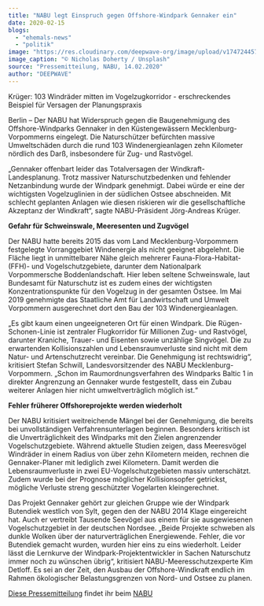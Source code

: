 ```yaml
---
title: "NABU legt Einspruch gegen Offshore-Windpark Gennaker ein"
date: 2020-02-15
blogs: 
  - "ehemals-news"
  - "politik"
image: "https://res.cloudinary.com/deepwave-org/image/upload/v1747244578/deepwave.org/nicholas-doherty-pONBhDyOFoM-unsplash-scaled.jpg"
image_caption: "© Nicholas Doherty / Unsplash"
source: "Pressemitteilung, NABU, 14.02.2020"
author: "DEEPWAVE"
---
```


Krüger: 103 Windräder mitten im Vogelzugkorridor - erschreckendes Beispiel für Versagen der Planungspraxis

Berlin – Der NABU hat Widerspruch gegen die Baugenehmigung des Offshore-Windparks Gennaker in den Küstengewässern Mecklenburg-Vorpommerns eingelegt. Die Naturschützer befürchten massive Umweltschäden durch die rund 103 Windenergieanlagen zehn Kilometer nördlich des Darß, insbesondere für Zug- und Rastvögel.

„Gennaker offenbart leider das Totalversagen der Windkraft-Landesplanung. Trotz massiver Naturschutzbedenken und fehlender Netzanbindung wurde der Windpark genehmigt. Dabei würde er eine der wichtigsten Vogelzuglinien in der südlichen Ostsee abschneiden. Mit schlecht geplanten Anlagen wie diesen riskieren wir die gesellschaftliche Akzeptanz der Windkraft“, sagte NABU-Präsident Jörg-Andreas Krüger.

**Gefahr für Schweinswale, Meeresenten und Zugvögel**

Der NABU hatte bereits 2015 das vom Land Mecklenburg-Vorpommern festgelegte Vorranggebiet Windenergie als nicht geeignet abgelehnt. Die Fläche liegt in unmittelbarer Nähe gleich mehrerer Fauna-Flora-Habitat-(FFH)- und Vogelschutzgebiete, darunter dem Nationalpark Vorpommersche Boddenlandschaft. Hier leben seltene Schweinswale, laut Bundesamt für Naturschutz ist es zudem eines der wichtigsten Konzentrationspunkte für den Vogelzug in der gesamten Ostsee. Im Mai 2019 genehmigte das Staatliche Amt für Landwirtschaft und Umwelt Vorpommern ausgerechnet dort den Bau der 103 Windenergieanlagen.

„Es gibt kaum einen ungeeigneteren Ort für einen Windpark. Die Rügen-Schonen-Linie ist zentraler Flugkorridor für Millionen Zug- und Rastvögel, darunter Kraniche, Trauer- und Eisenten sowie unzählige Singvögel. Die zu erwartenden Kollisionszahlen und Lebensraumverluste sind nicht mit dem Natur- und Artenschutzrecht vereinbar. Die Genehmigung ist rechtswidrig“, kritisiert Stefan Schwill, Landesvorsitzender des NABU Mecklenburg-Vorpommern. „Schon im Raumordnungsverfahren des Windparks Baltic 1 in direkter Angrenzung an Gennaker wurde festgestellt, dass ein Zubau weiterer Anlagen hier nicht umweltverträglich möglich ist.“

**Fehler früherer Offshoreprojekte werden wiederholt**

Der NABU kritisiert weitreichende Mängel bei der Genehmigung, die bereits bei unvollständigen Verfahrensunterlagen beginnen. Besonders kritisch ist die Unverträglichkeit des Windparks mit den Zielen angrenzender Vogelschutzgebiete. Während aktuelle Studien zeigen, dass Meeresvögel Windräder in einem Radius von über zehn Kilometern meiden, rechnen die Gennaker-Planer mit lediglich zwei Kilometern. Damit werden die Lebensraumverluste in zwei EU-Vogelschutzgebieten massiv unterschätzt. Zudem wurde bei der Prognose möglicher Kollisionsopfer getrickst, mögliche Verluste streng geschützter Vogelarten kleingerechnet.

Das Projekt Gennaker gehört zur gleichen Gruppe wie der Windpark Butendiek westlich von Sylt, gegen den der NABU 2014 Klage eingereicht hat. Auch er vertreibt Tausende Seevögel aus einem für sie ausgewiesenen Vogelschutzgebiet in der deutschen Nordsee. „Beide Projekte schweben als dunkle Wolken über der naturverträglichen Energiewende. Fehler, die vor Butendiek gemacht wurden, wurden hier eins zu eins wiederholt. Leider lässt die Lernkurve der Windpark-Projektentwickler in Sachen Naturschutz immer noch zu wünschen übrig“, kritisiert NABU-Meeresschutzexperte Kim Detloff. Es sei an der Zeit, den Ausbau der Offshore-Windkraft endlich im Rahmen ökologischer Belastungsgrenzen von Nord- und Ostsee zu planen.

[Diese Pressemitteilung](https://www.nabu.de/news/2020/02/27625.html) findet ihr beim [NABU](https://www.nabu.de/news/2020/02/27625.html)
